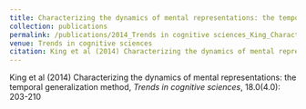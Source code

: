 ```yaml
---
title: Characterizing the dynamics of mental representations: the temporal generalization method
collection: publications
permalink: /publications/2014_Trends in cognitive sciences_King_Characterizingthedynamics
venue: Trends in cognitive sciences
citation: King et al (2014) Characterizing the dynamics of mental representations: the temporal generalization method, <i>Trends in cognitive sciences</i>, 18.0(4.0): 203-210
---
```

King et al (2014) Characterizing the dynamics of mental representations: the temporal generalization method, <i>Trends in cognitive sciences</i>, 18.0(4.0): 203-210
